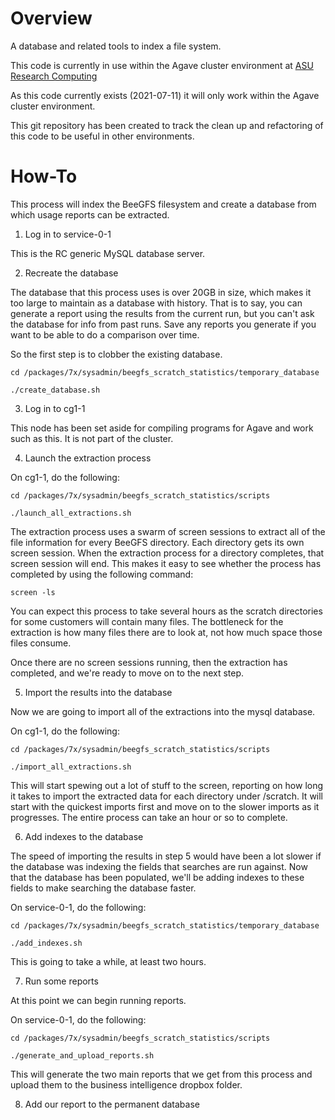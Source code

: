 # Overview

A database and related tools to index a file system.

This code is currently in use within the Agave cluster environment at [ASU Research Computing](https://cores.research.asu.edu/research-computing/about)

As this code currently exists (2021-07-11) it will only work within the Agave cluster environment.

This git repository has been created to track the clean up and refactoring of this code to be useful in other environments.

# How-To

This process will index the BeeGFS filesystem and create a database from which 
usage reports can be extracted.

1) Log in to service-0-1

This is the RC generic MySQL database server.

2) Recreate the database

The database that this process uses is over 20GB in size, which makes it too
large to maintain as a database with history. That is to say, you can generate 
a report using the results from the current run, but you can't ask the database 
for info from past runs.  Save any reports you generate if you want to be able 
to do a comparison over time.

So the first step is to clobber the existing database.

    cd /packages/7x/sysadmin/beegfs_scratch_statistics/temporary_database

    ./create_database.sh

3) Log in to cg1-1

This node has been set aside for compiling programs for Agave and work such 
as this.  It is not part of the cluster.

4) Launch the extraction process

On cg1-1, do the following:

    cd /packages/7x/sysadmin/beegfs_scratch_statistics/scripts

    ./launch_all_extractions.sh

The extraction process uses a swarm of screen sessions to extract all of the
file information for every BeeGFS directory. Each directory gets its own 
screen session.  When the extraction process for a directory completes, that 
screen session will end.  This makes it easy to see whether the process has 
completed by using the following command:

    screen -ls

You can expect this process to take several hours as the scratch directories 
for some customers will contain many files.  The bottleneck for the extraction 
is how many files there are to look at, not how much space those files consume.

Once there are no screen sessions running, then the extraction has completed, 
and we're ready to move on to the next step.

5) Import the results into the database

Now we are going to import all of the extractions into the mysql database.

On cg1-1, do the following:

    cd /packages/7x/sysadmin/beegfs_scratch_statistics/scripts

    ./import_all_extractions.sh

This will start spewing out a lot of stuff to the screen, reporting on how long 
it takes to import the extracted data for each directory under /scratch.  It 
will start with the quickest imports first and move on to the slower imports as 
it progresses.  The entire process can take an hour or so to complete.

6) Add indexes to the database

The speed of importing the results in step 5 would have been a lot slower if
the database was indexing the fields that searches are run against.  Now that
the database has been populated, we'll be adding indexes to these fields to
make searching the database faster.

On service-0-1, do the following:

    cd /packages/7x/sysadmin/beegfs_scratch_statistics/temporary_database

    ./add_indexes.sh

This is going to take a while, at least two hours.

7) Run some reports

At this point we can begin running reports.

On service-0-1, do the following:

    cd /packages/7x/sysadmin/beegfs_scratch_statistics/scripts

    ./generate_and_upload_reports.sh

This will generate the two main reports that we get from this process and
upload them to the business intelligence dropbox folder.

8) Add our report to the permanent database






